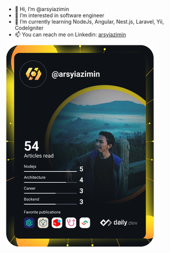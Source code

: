 - 👋 Hi, I’m @arsyiazimin
- 👀 I’m interested in software engineer
- 🌱 I’m currently learning NodeJs, Angular, Nest.js, Laravel, Yii, CodeIgniter
- 📫 You can reach me on Linkedin: [arsyiazimin](https://www.linkedin.com/in/muh-arsyi-azimin/)

<a href="https://app.daily.dev/arsyiazimin"><img src="https://github.com/arsyiazimin/arsyiazimin/blob/main/devcard.svg" width="400" alt="Arsyi Azimin's Dev Card"/></a>

<!---
arsyiazimin/arsyiazimin is a ✨ special ✨ repository because its `README.md` (this file) appears on your GitHub profile.
You can click the Preview link to take a look at your changes.
--->
